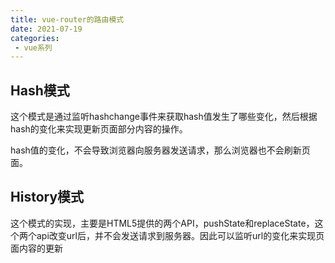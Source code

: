 ```yaml
---
title: vue-router的路由模式
date: 2021-07-19
categories: 
 - vue系列
---
```


## Hash模式
这个模式是通过监听hashchange事件来获取hash值发生了哪些变化，然后根据hash的变化来实现更新页面部分内容的操作。

hash值的变化，不会导致浏览器向服务器发送请求，那么浏览器也不会刷新页面。

## History模式
这个模式的实现，主要是HTML5提供的两个API，pushState和replaceState，这个两个api改变url后，并不会发送请求到服务器。因此可以监听url的变化来实现页面内容的更新